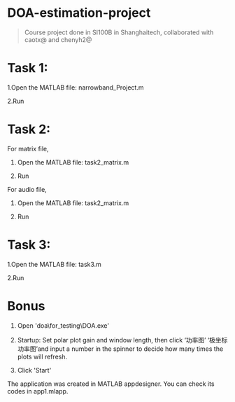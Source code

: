 # DOA-estimation-project
> Course project done in SI100B in Shanghaitech, collaborated with caotx@ and chenyh2@

# Task 1: 

1.Open the MATLAB file: narrowband_Project.m 

2.Run



# Task 2: 

For matrix file,

1. Open the MATLAB file: task2_matrix.m

2. Run

For audio file,

1. Open the MATLAB file: task2_matrix.m

2. Run



# Task 3:

1.Open the MATLAB file: task3.m

2.Run



# Bonus

1. Open 'doa\for_testing\DOA.exe'

2. Startup: Set polar plot gain and window length, then click ‘功率图’ ‘极坐标功率图’and input a number in the spinner to decide how many times the plots will refresh.

3. Click 'Start'

The application was created in MATLAB appdesigner. You can check its codes in app1.mlapp.
